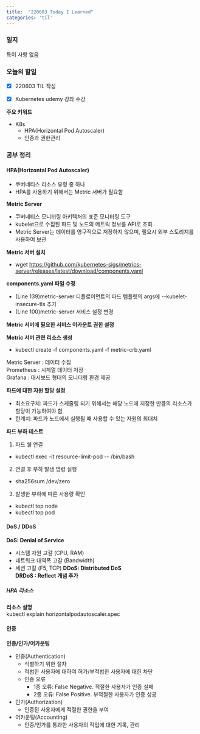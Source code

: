```yaml
---
title:  "220603 Today I Learned"
categories: 'til'
---
```


### 일지

특이 사항 없음


### 오늘의 할일

- [x] 220603 TIL 작성
- [x] Kubernetes udemy 강좌 수강


**주요 키워드**

- K8s
  - HPA(Horizontal Pod Autoscaler)
  - 인증과 권한관리


### 공부 정리

#### HPA(Horizontal Pod Autoscaler)

- 쿠버네티스 리소스 유형 중 하나
- HPA를 사용하기 위해서는 Metric 서버가 필요함

**Metric Server**
- 쿠버네티스 모니터링 아키텍처의 표준 모니터링 도구
- kubelet으로 수집된 파드 및 노드의 메트릭 정보를 API로 조회
- Metric Server는 데이터를 영구적으로 저장하지 않으며, 필요시 외부 스토리지를 사용하여 보관

**Metric 서버 설치**
- wget https://github.com/kubernetes-sigs/metrics-server/releases/latest/download/components.yaml

**components.yaml 파일 수정**
- (Line 139)metric-server 디플로이먼트의 파드 템플릿의 args에 --kubelet-insecure-tls 추가
- (Line 100)metric-server 서비스 설정 변경

**Metric 서버에 필요한 서비스 어카운트 권한 설정**

**Metric 서버 관련 리소스 생성**  
- kubectl create -f components.yaml -f metric-crb.yaml

Metric Server : 데이터 수집  
Prometheus : 시계열 데이터 저장  
Grafana : 대시보드 형태의 모니터링 환경 제공  

**파드에 대한 자원 할당 설정**
- 최소요구치: 파드가 스케줄링 되기 위해서는 해당 노드에 지정한 만큼의 리소스가 할당이 가능하여야 함
- 한계치: 파드가 노드에서 실행될 때 사용할 수 있는 자원의 최대치

**파드 부하 테스트**

1. 파드 쉘 연결
  - kubectl exec -it resource-limit-pod -- /bin/bash
2. 연결 후 부하 발생 명령 실행
  - sha256sum /dev/zero
3. 발생한 부하에 따른 사용량 확인
  - kubectl top node
  - kubectl top pod

#### DoS / DDoS

**DoS: Denial of Service**
  - 시스템 자원 고갈 (CPU, RAM)
  - 네트워크 대역폭 고갈 (Bandwidth)
  - 세션 고갈 (F5, TCP)
**DDoS: Distributed DoS**  
**DRDoS : Reflect 개념 추가**  

##### HPA 리소스

**리소스 설명**  
kubectl explain horizontalpodautoscaler.spec

#### 인증

**인증/인가/어카운팅**
- 인증(Authentication)
  - 식별하기 위한 절차
  - 적법한 사용자에 대하여 허가/부적법한 사용자에 대한 차단
  - 인증 오류
    - 1종 오류: False Negative. 적절한 사용자가 인증 실패
    - 2종 오류: False Positive. 부적절한 사용자가 인증 성공
- 인가(Authorization)
  - 인증된 사용자에게 적절한 권한을 부여
- 어카운팅(Accounting)
  - 인증/인가를 통과한 사용자의 작업에 대한 기록, 관리
